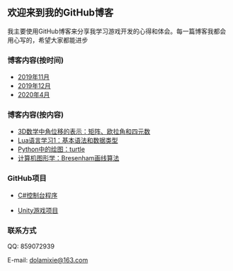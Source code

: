 ﻿## 欢迎来到我的GitHub博客

我主要使用GitHub博客来分享我学习游戏开发的心得和体会。每一篇博客我都会用心写的，希望大家都能进步

### 博客内容(按时间)

- [2019年11月](./blog/201911/201911.md)
- [2019年12月](./blog/201912/201912.md)
- [2020年4月](./blog/202004/202004.md)

### 博客内容(按内容)

- [3D数学中角位移的表示：矩阵、欧拉角和四元数](./blog/201911/AngularDisplacementInMath.html)
- [Lua语言学习1：基本语法和数据类型](./blog/201911/LearnLuaBasic01.md)
- [Python中的绘图：turtle](./blog/201911/Turtle.md)
- [计算机图形学：Bresenham画线算法](./blog/201911/Bresenham画线算法.md)

### GitHub项目

- [C#控制台程序](https://github.com/kimomi/Csharp-Console-Game)

- [Unity游戏项目](https://github.com/kimomi/Csharp-Unity-Game)

### 联系方式

QQ: 859072939

E-mail: dolamixie@163.com
